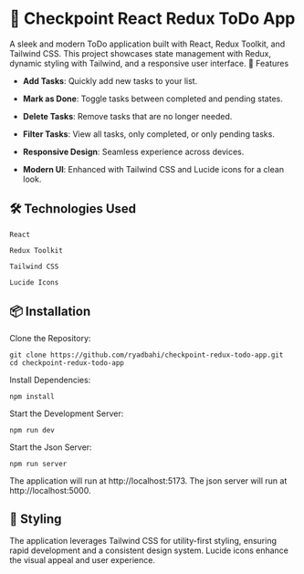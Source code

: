# 📝 Checkpoint React Redux ToDo App

A sleek and modern ToDo application built with React, Redux Toolkit, and Tailwind CSS. This project showcases state management with Redux, dynamic styling with Tailwind, and a responsive user interface.
🚀 Features

- **Add Tasks**: Quickly add new tasks to your list.

- **Mark as Done**: Toggle tasks between completed and pending states.

- **Delete Tasks**: Remove tasks that are no longer needed.

- **Filter Tasks**: View all tasks, only completed, or only pending tasks.

- **Responsive Design**: Seamless experience across devices.

- **Modern UI**: Enhanced with Tailwind CSS and Lucide icons for a clean look.

## 🛠️ Technologies Used

    React

    Redux Toolkit

    Tailwind CSS

    Lucide Icons

## 📦 Installation

Clone the Repository:

    git clone https://github.com/ryadbahi/checkpoint-redux-todo-app.git
    cd checkpoint-redux-todo-app

Install Dependencies:

    npm install

Start the Development Server:

    npm run dev

Start the Json Server:

    npm run server

The application will run at http://localhost:5173.
The json server will run at http://localhost:5000.

## 🎨 Styling

The application leverages Tailwind CSS for utility-first styling, ensuring rapid development and a consistent design system. Lucide icons enhance the visual appeal and user experience.
